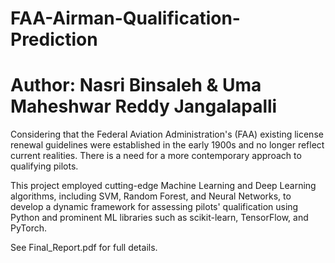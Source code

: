 # FAA-Airman-Qualification-Prediction

# Author: Nasri Binsaleh & Uma Maheshwar Reddy Jangalapalli

Considering that the Federal Aviation Administration's (FAA) existing license renewal guidelines were established in the early 1900s and no longer reflect current realities. There is a need for a more contemporary approach to qualifying pilots.

This project employed cutting-edge Machine Learning and Deep Learning algorithms, including SVM, Random Forest, and Neural Networks, to develop a dynamic framework for assessing pilots' qualification using Python and prominent ML libraries such as scikit-learn, TensorFlow, and PyTorch.

See Final_Report.pdf for full details. 
